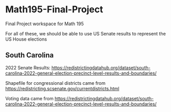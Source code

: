 # Math195-Final-Project
Final Project workspace for Math 195

For all of these, we should be able to use US Senate results to represent the US House elections

## South Carolina
2022 Senate Results: https://redistrictingdatahub.org/dataset/south-carolina-2022-general-election-precinct-level-results-and-boundaries/

Shapefile for congressional districts came from https://redistricting.scsenate.gov/currentdistricts.html

Voting data came from https://redistrictingdatahub.org/dataset/south-carolina-2022-general-election-precinct-level-results-and-boundaries/

